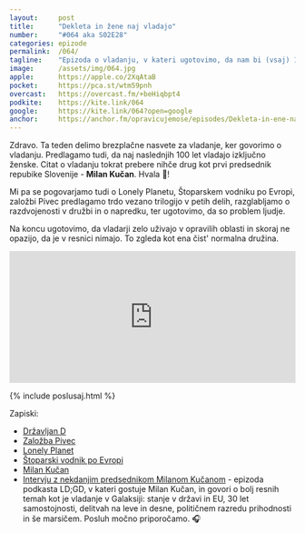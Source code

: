 ```yaml
---
layout: 	post
title:  	"Dekleta in žene naj vladajo"
number: 	"#064 aka S02E28"
categories:	epizode
permalink:	/064/
tagline: 	"Epizoda o vladanju, v kateri ugotovimo, da nam bi (vsaj) 100 let morale vladati ženske. Citat prebere prvi predsednik Slovenije - Milan Kučan."
image:		/assets/img/064.jpg
apple:		https://apple.co/2XqAtaB
pocket:		https://pca.st/wtm59pnh
overcast:	https://overcast.fm/+beHiqbpt4
podkite:	https://kite.link/064
google:		https://kite.link/064?open=google
anchor:		https://anchor.fm/opravicujemose/episodes/Dekleta-in-ene-naj-vladajo-e15vcl8
---
```


Zdravo. Ta teden delimo brezplačne nasvete za vladanje, ker govorimo o vladanju. Predlagamo tudi, da naj naslednjih 100 let vladajo izključno ženske. Citat o vladanju tokrat prebere nihče drug kot prvi predsednik repubike Slovenije - **Milan Kučan**. Hvala 🙏! 

Mi pa se pogovarjamo tudi o Lonely Planetu, Štoparskem vodniku po Evropi, založbi Pivec predlagamo trdo vezano trilogijo v petih delih, razglabljamo o razdvojenosti v družbi in o napredku, ter ugotovimo, da so problem ljudje. 

Na koncu ugotovimo, da vladarji zelo uživajo v opravilih oblasti in skoraj ne opazijo, da je v resnici nimajo. To zgleda kot ena čist' normalna družina. 

<iframe src="https://open.spotify.com/embed/episode/0ygdeiagvh59mRhuw1Fr4b" width="100%" height="232" frameBorder="0" allowtransparency="true" allow="encrypted-media"></iframe> 

{% include poslusaj.html %}

Zapiski:
- [Državljan D](https://www.drzavljand.si/)
- [Založba Pivec](https://zalozba-pivec.com/)
- [Lonely Planet](https://www.lonelyplanet.com/)
- [Štoparski vodnik po Evropi](https://en.wikipedia.org/wiki/Hitch-hiker's_Guide_to_Europe)
- [Milan Kučan](https://sl.wikipedia.org/wiki/Milan_Ku%C4%8Dan)
- [Intervju z nekdanjim predsednikom Milanom Kučanom](https://metinalista.si/ldgd-063-specialka-intervju-z-nekdanjim-predsednikom-milanom-kucanom/) - epizoda podkasta LD;GD, v kateri gostuje Milan Kučan, in govori o bolj resnih temah kot je vladanje v Galaksiji: stanje v državi in EU, 30 let samostojnosti, delitvah na leve in desne, političnem razredu prihodnosti in še marsičem. Posluh močno priporočamo. 🎧 